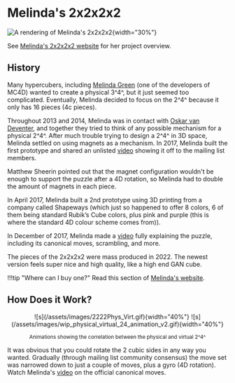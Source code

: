 # Melinda's 2x2x2x2

![A rendering of Melinda's 2x2x2x2](/assets/images/2_4_transparent.png){width="30%"}

See [Melinda's 2x2x2x2 website](https://superliminal.com/cube/2x2x2x2/) for her project overview.

## History

Many hypercubers, including [Melinda Green](https://superliminal.com/) (one of the developers of MC4D) wanted to create a physical 3^4^, but it just seemed too complicated. Eventually, Melinda decided to focus on the 2^4^ because it only has 16 pieces (4c pieces).

Throughout 2013 and 2014, Melinda was in contact with [Oskar van Deventer](https://oskarvandeventer.nl/), and together they tried to think of any possible mechanism for a physical 2^4^. After much trouble trying to design a 2^4^ in 3D space, Melinda settled on using magnets as a mechanism. In 2017, Melinda built the first prototype and shared an unlisted [video](https://www.youtube.com/watch?v=Asx653BGDWA) showing it off to the mailing list members. 

Matthew Sheerin pointed out that the magnet configuration wouldn't be enough to support the puzzle after a 4D rotation, so Melinda had to double the amount of magnets in each piece.

In April 2017, Melinda built a 2nd prototype using 3D printing from a company called Shapeways (which just so happened to offer 8 colors, 6 of them being standard Rubik’s Cube colors, plus pink and purple (this is where the standard 4D colour scheme comes from)).

In December of 2017, Melinda made a [video](https://www.youtube.com/watch?v=_D4m1Kit3TI) fully explaining the puzzle, including its canonical moves, scrambling, and more.

The pieces of the 2x2x2x2 were mass produced in 2022. The newest version feels super nice and high quality, like a high end GAN cube.

!!!tip "Where can I buy one?"
    Read this section of [Melinda's website](https://superliminal.com/cube/2x2x2x2/#how).


## How Does it Work?
<center>
![s](/assets/images/2222Phys_Virt.gif){width="40%"}
![s](/assets/images/wip_physical_virtual_24_animation_v2.gif){width="40%"}

<small>Animations showing the correlation between the physical and virtual 2^4^</small></center>

It was obvious that you could rotate the 2 cubic sides in any way you wanted. Gradually (through mailing list community consensus) the move set was narrowed down to just a couple of moves, plus a gyro (4D rotation). Watch Melinda's [video](https://www.youtube.com/watch?v=DzRH8BOJL8Q) on the official canonical moves.


